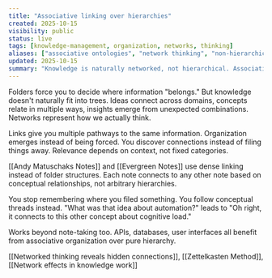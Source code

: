 ```yaml
---
title: "Associative linking over hierarchies"
created: 2025-10-15
visibility: public
status: live
tags: [knowledge-management, organization, networks, thinking]
aliases: ["associative ontologies", "network thinking", "non-hierarchical organization"]
updated: 2025-10-15
summary: "Knowledge is naturally networked, not hierarchical. Associative links between concepts create more flexible and discoverable information structures."
---
```


Folders force you to decide where information "belongs." But knowledge doesn't naturally fit into trees. Ideas connect across domains, concepts relate in multiple ways, insights emerge from unexpected combinations. Networks represent how we actually think.

Links give you multiple pathways to the same information. Organization emerges instead of being forced. You discover connections instead of filing things away. Relevance depends on context, not fixed categories.

[[Andy Matuschaks Notes]] and [[Evergreen Notes]] use dense linking instead of folder structures. Each note connects to any other note based on conceptual relationships, not arbitrary hierarchies.

You stop remembering where you filed something. You follow conceptual threads instead. "What was that idea about automation?" leads to "Oh right, it connects to this other concept about cognitive load."

Works beyond note-taking too. APIs, databases, user interfaces all benefit from associative organization over pure hierarchy.

[[Networked thinking reveals hidden connections]], [[Zettelkasten Method]], [[Network effects in knowledge work]]
